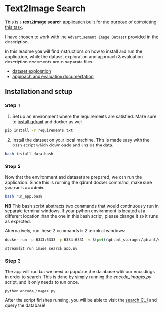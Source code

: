 # Text2Image Search 

This is a **text2image search** application built for the purpose of completing [this task](https://gist.github.com/generall/45004be240d9130d52d62ca57d0e6175).

I have chosen to work with the `Advertisement Image Dataset` provided in the description. 

In this readme you will find instructions on how to install and run the application, while the dataset exploration and approach & evaluation description documents are in separate files.

* [dataset exploration](./dataset_exploration.md)
* [approach and evaluation documentation](./approach.md)


## Installation and setup
### Step 1
1. Set up an environment where the requirements are satisfied. Make sure to [install qdrant](https://qdrant.tech/documentation/quick-start/) and docker as well.
```bash
pip install -r requirements.txt
```
2. Install the dataset on your local machine. This is made easy with the bash script which downloads and unzips the data.
```bash
bash install_data.bash
```
### Step 2

Now that the environment and dataset are prepared, we can run the application. Since this is running the qdrant docker command, make sure you run it as admin.

```bash
bash run_app.bash
```
**NB** This bash script abstracts two commands that would continuously run in separate terminal windows. If your python environment is located at a different location than the one in this bash script, please change it so it runs as expected.

Alternatively, run these 2 commands in 2 terminal windows:
```bash
docker run -p 6333:6333 -p 6334:6334 -v $(pwd)/qdrant_storage:/qdrant/storage:z qdrant/qdrant
```
```bash
streamlit run image_search_app.py
```
### Step 3
The app will run but we need to populate the database with our encodings in order to search. This is done by simply running the *encode_images.py* script, and it only needs to run once.

```bash
python encode_images.py
```

After the script finishes running, you will be able to visit the [search GUI](http://localhost:8501/) and query the database! 
